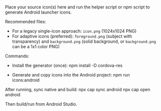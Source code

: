 Place your source icon(s) here and run the helper script or npm script to generate Android launcher icons.

Recommended files:
- For a legacy single-icon approach: `icon.png` (1024x1024 PNG)
- For adaptive icons (preferred): `foreground.png` (subject with transparency) and `background.png` (solid background, or `background.png` can be a 1x1 color PNG)

Commands:
- Install the generator (once):
  npm install -D cordova-res

- Generate and copy icons into the Android project:
  npm run icons:android

After running, sync native and build:
  npx cap sync android
  npx cap open android

Then build/run from Android Studio.
